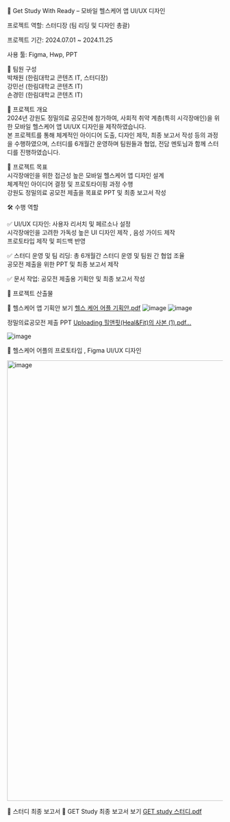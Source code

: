 📱 Get Study With Ready – 모바일 헬스케어 앱 UI/UX 디자인


프로젝트 역할: 스터디장 (팀 리딩 및 디자인 총괄)


프로젝트 기간: 2024.07.01 ~ 2024.11.25


사용 툴: Figma, Hwp, PPT




👥 팀원 구성<br>
박채원 (한림대학교 콘텐츠 IT, 스터디장) <br>
강민선 (한림대학교 콘텐츠 IT)<br>
손경민 (한림대학교 콘텐츠 IT)<br>





📌 프로젝트 개요<br>
2024년 강원도 정밀의료 공모전에 참가하여, 사회적 취약 계층(특히 시각장애인)을 위한 모바일 헬스케어 앱 UI/UX 디자인을 제작하였습니다.<br>
본 프로젝트를 통해 체계적인 아이디어 도출, 디자인 제작, 최종 보고서 작성 등의 과정을 수행하였으며, 스터디를 6개월간 운영하며 팀원들과 협업, 전담 멘토님과 함께 스터디를 진행하였습니다.<br>





🎯 프로젝트 목표<br>
시각장애인을 위한 접근성 높은 모바일 헬스케어 앱 디자인 설계<br>
체계적인 아이디어 결정 및 프로토타이핑 과정 수행<br>
강원도 정밀의료 공모전 제출을 목표로 PPT 및 최종 보고서 작성<br>






🛠️ 수행 역할



✅ UI/UX 디자인:
사용자 리서치 및 페르소나 설정<br>
시각장애인을 고려한 가독성 높은 UI 디자인 제작 , 음성 가이드 제작<br>
프로토타입 제작 및 피드백 반영<br>



✅ 스터디 운영 및 팀 리딩:
총 6개월간 스터디 운영 및 팀원 간 협업 조율<br>
공모전 제출을 위한 PPT 및 최종 보고서 제작<br>



✅ 문서 작업:
공모전 제출용 기획안 및 최종 보고서 작성





📂 프로젝트 산출물

📄 헬스케어 앱 기획안 보기
[헬스 케어 어플 기획안.pdf](https://github.com/user-attachments/files/19388683/default.pdf)
![image](https://github.com/user-attachments/assets/87a6f0eb-b5fe-4fce-b8e1-5801d462522c)
![image](https://github.com/user-attachments/assets/5a117281-576f-48c1-8778-79e6454289d6)


정밀의료공모전 제출 PPT
[Uploading 힐앤핏(Heal&Fit)의 사본 (1).pdf…]()

![image](https://github.com/user-attachments/assets/f0066fef-b717-41ac-9df4-b89ed2a306e5)


📌 헬스케어 어플의 프로토타입 , Figma UI/UX 디자인


<img width="1027" alt="image" src="https://github.com/user-attachments/assets/28cf7607-68b9-4304-85ff-7cd01a32128d">




📌 스터디 최종 보고서
📄 GET Study 최종 보고서 보기
[GET study 스터디.pdf](https://github.com/user-attachments/files/19388681/GET.study.pdf)


